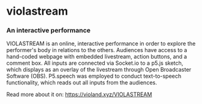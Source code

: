 # violastream

### An interactive performance

VIOLASTREAM is an online, interactive performance in order to explore the performer's body in relations to the others. Audiences have access to a hand-coded webpage with embedded livestream, action buttons, and a comment box. All inputs are connected via Socket.io to a p5.js sketch, which displays as an overlay of the livestream through Open Broadcaster Software (OBS). P5.speech was employed to conduct text-to-speech functionality, which reads out all inputs from the audiences.

Read more about it on: https://violand.xyz/VIOLASTREAM
